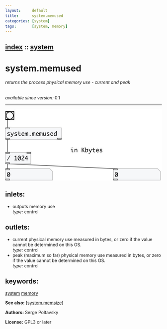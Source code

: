 ```yaml
---
layout:     default
title:      system.memused
categories: [system]
tags:       [system, memory]
---
```

[index](index.html) :: [system](category_system.html)
---

# system.memused

###### returns the process physical memory use - current and peak

*available since version:* 0.1

---




[![example](../examples/img/system.memused.jpg)](../examples/pd/system.memused.pd)









## inlets:

* outputs memory use<br>
_type:_ control



## outlets:

* current physical memory use measured in bytes, or zero if the value cannot be determined on this OS.<br>
_type:_ control
* peak (maximum so far) physical memory use measured in bytes, or zero if the value cannot be determined on this OS.<br>
_type:_ control



## keywords:

[system](keywords/system.html)
[memory](keywords/memory.html)



**See also:**
[\[system.memsize\]](system.memsize.html)




**Authors:** Serge Poltavsky




**License:** GPL3 or later





